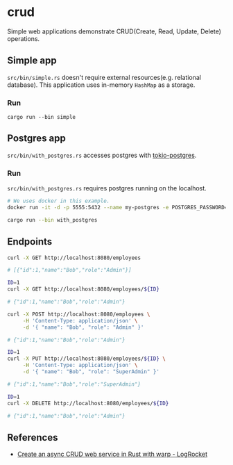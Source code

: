 # crud

Simple web applications demonstrate CRUD(Create, Read, Update, Delete) operations.

## Simple app

`src/bin/simple.rs` doesn't require external resources(e.g. relational database). 
This application uses in-memory `HashMap` as a storage.

### Run

```
cargo run --bin simple
```

## Postgres app

`src/bin/with_postgres.rs` accesses postgres with [tokio-postgres](https://crates.io/crates/tokio-postgres).

### Run

`src/bin/with_postgres.rs` requires postgres running on the localhost.

``` bash
# We uses docker in this example.
docker run -it -d -p 5555:5432 --name my-postgres -e POSTGRES_PASSWORD=postgres postgres

cargo run --bin with_postgres
```

## Endpoints

``` bash
curl -X GET http://localhost:8080/employees

# [{"id":1,"name":"Bob","role":"Admin"}]
```

``` bash
ID=1
curl -X GET http://localhost:8080/employees/${ID}

# {"id":1,"name":"Bob","role":"Admin"}
```

``` bash
curl -X POST http://localhost:8080/employees \
     -H 'Content-Type: application/json' \
     -d '{ "name": "Bob", "role": "Admin" }'

# {"id":1,"name":"Bob","role":"Admin"}
```

``` bash
ID=1
curl -X PUT http://localhost:8080/employees/${ID} \
     -H 'Content-Type: application/json' \
     -d '{ "name": "Bob", "role": "SuperAdmin" }'

# {"id":1,"name":"Bob","role":"SuperAdmin"}
```

``` bash
ID=1
curl -X DELETE http://localhost:8080/employees/${ID}

# {"id":1,"name":"Bob","role":"Admin"}
```

## References

 - [Create an async CRUD web service in Rust with warp - LogRocket](https://blog.logrocket.com/create-an-async-crud-web-service-in-rust-with-warp/)


